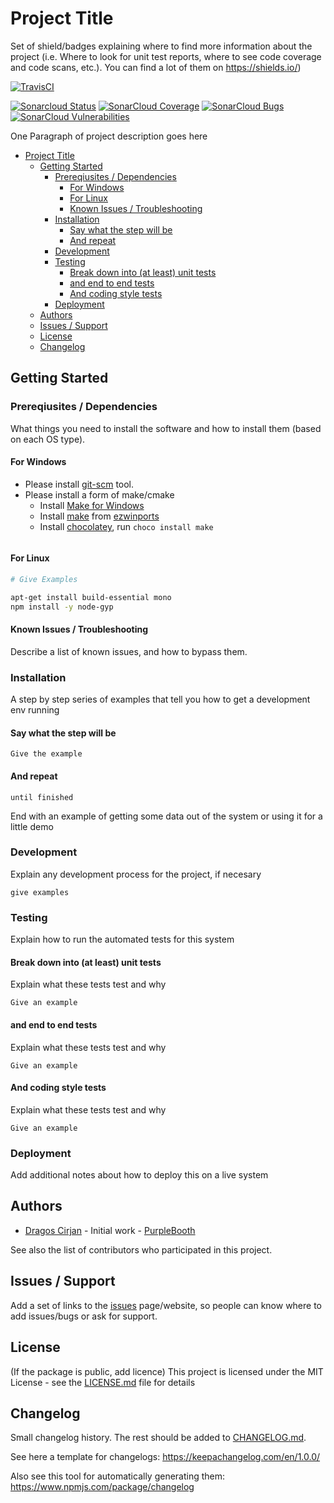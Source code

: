 # Project Title

Set of shield/badges explaining where to find more information about the project (i.e. Where to look for unit test reports, where to see code coverage and code scans, etc.). You can find a lot of them on https://shields.io/)

<!-- [![Npm Version](https://img.shields.io/npm/v/frameworks.svg)](https://www.npmjs.com/package/frameworks) -->
<!-- [![HitCount](http://hits.dwyl.io/dragoscirjan/template.svg)](http://hits.dwyl.io/dragoscirjan/template) -->
<!-- [![Contributions welcome](https://img.shields.io/badge/contributions-welcome-brightgreen.svg?style=flat)](https://github.com/dragoscirjan/template/issues) -->

[![TravisCI](https://travis-ci.org/dragoscirjan/template.svg?branch=master)](https://travis-ci.org/dragoscirjan/template)

<!-- [![CircleCI](https://circleci.com/gh/dragoscirjan/template.svg?style=shield)](https://circleci.com/gh/dragoscirjan/template) -->

[![Sonarcloud Status](https://sonarcloud.io/api/project_badges/measure?project=dragoscirjan_template&metric=alert_status)](https://sonarcloud.io/dashboard?id=dragoscirjan_template)
[![SonarCloud Coverage](https://sonarcloud.io/api/project_badges/measure?project=dragoscirjan_template&metric=coverage)](https://sonarcloud.io/component_measures/metric/coverage/list?id=dragoscirjan_template)
[![SonarCloud Bugs](https://sonarcloud.io/api/project_badges/measure?project=dragoscirjan_template&metric=bugs)](https://sonarcloud.io/component_measures/metric/reliability_rating/list?id=dragoscirjan_template)
[![SonarCloud Vulnerabilities](https://sonarcloud.io/api/project_badges/measure?project=dragoscirjan_template&metric=vulnerabilities)](https://sonarcloud.io/component_measures/metric/security_rating/list?id=dragoscirjan_template)

<!--
[![Donate to this project using Patreon](https://img.shields.io/badge/patreon-donate-yellow.svg)](https://patreon.com/dragoscirjan)
[![Donate to this project using Paypal](https://img.shields.io/badge/paypal-donate-yellow.svg)](https://www.paypal.com/cgi-bin/webscr?cmd=_s-xclick&hosted_button_id=UMMN8JPLVAUR4&source=url)
[![Donate to this project using Flattr](https://img.shields.io/badge/flattr-donate-yellow.svg)](https://flattr.com/profile/balupton)
[![Donate to this project using Liberapay](https://img.shields.io/badge/liberapay-donate-yellow.svg)](https://liberapay.com/dragoscirjan)
[![Donate to this project using Thanks App](https://img.shields.io/badge/thanksapp-donate-yellow.svg)](https://givethanks.app/donate/npm/badges)
[![Donate to this project using Boost Lab](https://img.shields.io/badge/boostlab-donate-yellow.svg)](https://boost-lab.app/dragoscirjan/badges)
[![Donate to this project using Buy Me A Coffee](https://img.shields.io/badge/buy%20me%20a%20coffee-donate-yellow.svg)](https://buymeacoffee.com/balupton)
[![Donate to this project using Open Collective](https://img.shields.io/badge/open%20collective-donate-yellow.svg)](https://opencollective.com/dragoscirjan)
[![Donate to this project using Cryptocurrency](https://img.shields.io/badge/crypto-donate-yellow.svg)](https://dragoscirjan.me/crypto)
[![Donate to this project using Paypal](https://img.shields.io/badge/paypal-donate-yellow.svg)](https://dragoscirjan.me/paypal)
[![Buy an item on our wishlist for us](https://img.shields.io/badge/wishlist-donate-yellow.svg)](https://dragoscirjan.me/wishlist)
-->

One Paragraph of project description goes here

<!--
Insert Table of Contents Here
This can be done using [AlanWalk.markdown-toc](https://marketplace.visualstudio.com/items?itemName=AlanWalk.markdown-toc) plugin,
which is also included in
[itmcdev.generic-extension-pack](https://marketplace.visualstudio.com/items?itemName=itmcdev.generic-extension-pack) extension pack.
-->
<!-- TOC -->

- [Project Title](#project-title)
  - [Getting Started](#getting-started)
    - [Prereqiusites / Dependencies](#prereqiusites--dependencies)
      - [For Windows](#for-windows)
      - [For Linux](#for-linux)
      - [Known Issues / Troubleshooting](#known-issues--troubleshooting)
    - [Installation](#installation)
      - [Say what the step will be](#say-what-the-step-will-be)
      - [And repeat](#and-repeat)
    - [Development](#development)
    - [Testing](#testing)
      - [Break down into (at least) unit tests](#break-down-into-at-least-unit-tests)
      - [and end to end tests](#and-end-to-end-tests)
      - [And coding style tests](#and-coding-style-tests)
    - [Deployment](#deployment)
  - [Authors](#authors)
  - [Issues / Support](#issues--support)
  - [License](#license)
  - [Changelog](#changelog)

<!-- /TOC -->

## Getting Started

### Prereqiusites / Dependencies

What things you need to install the software and how to install them (based on each OS type).

#### For Windows

- Please install [git-scm](https://git-scm.com/download/win) tool.
- Please install a form of make/cmake
  - Install [Make for Windows](http://gnuwin32.sourceforge.net/packages/make.htm)
  - Install [make](https://sourceforge.net/projects/ezwinports/files/) from [ezwinports](https://sourceforge.net/projects/ezwinports/files/)
  - Install [chocolatey](https://chocolatey.org/), run `choco install make`
  <!-- - Install [Visual Studio Community](https://visualstudio.microsoft.com/vs/community/)
    - You will find it under `C:\Program Files (x86)\Microsoft Visual Studio\2019\Community\VC\Tools\MSVC\14.25.28610\bin\Hostx64` -->

```bash

```

#### For Linux

```bash
# Give Examples

apt-get install build-essential mono
npm install -y node-gyp
```

#### Known Issues / Troubleshooting

Describe a list of known issues, and how to bypass them.

### Installation

A step by step series of examples that tell you how to get a development env running

#### Say what the step will be

```
Give the example
```

#### And repeat

```
until finished
```

End with an example of getting some data out of the system or using it for a little demo

### Development

Explain any development process for the project, if necesary

```
give examples
```

### Testing

Explain how to run the automated tests for this system

#### Break down into (at least) unit tests

Explain what these tests test and why

```
Give an example
```

#### and end to end tests

Explain what these tests test and why

```
Give an example
```

#### And coding style tests

Explain what these tests test and why

```
Give an example
```

### Deployment

Add additional notes about how to deploy this on a live system

## Authors

- [Dragos Cirjan](mailto:dragos.cirjan@gmail.com) - Initial work - [PurpleBooth](#link-to-change)

See also the list of contributors who participated in this project.

## Issues / Support

Add a set of links to the [issues](/dragoscirjan/template/issues) page/website, so people can know where to add issues/bugs or ask for support.

## License

(If the package is public, add licence)
This project is licensed under the MIT License - see the [LICENSE.md](LICENSE.md) file for details

## Changelog

Small changelog history. The rest should be added to [CHANGELOG.md](CHANGELOG.md).

See here a template for changelogs: https://keepachangelog.com/en/1.0.0/

Also see this tool for automatically generating them: https://www.npmjs.com/package/changelog

